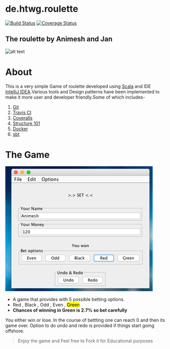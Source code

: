 # de.htwg.roulette
[![Build Status](https://travis-ci.org/An571sha/de.htwg.roulette-master.svg?branch=master)](https://travis-ci.org/An571sha/de.htwg.roulette-master)
[![Coverage Status](https://coveralls.io/repos/github/An571sha/de.htwg.roulette-master/badge.svg?branch=master)](https://coveralls.io/github/An571sha/de.htwg.roulette-master?branch=master)
## The roulette by Animesh and Jan
![alt text](https://3c1703fe8d.site.internapcdn.net/newman/gfx/news/hires/2016/canmathshelp.jpg)

# About
This is a very simple Game of roulette developed using [Scala](http://www.scala-lang.org/) and IDE [IntelliJ IDEA](https://www.jetbrains.com/idea/).Various tools and Design patterns have been implemented to make it more user and developer friendly.Some of which includes-

1. [Git](https://github.com/)
2. [Travis CI](https://travis-ci.org/)
3. [Coveralls](https://coveralls.io/)
4. [Structure 101](https://structure101.com/)
5. [Docker](https://www.docker.com/)
6. [sbt](https://www.scala-sbt.org/)

# The Game
![alt text](https://raw.githubusercontent.com/An571sha/de.htwg.roulette-master/Docker/img.png)
* A game that provides with 5 possible betting options.
* Red , Black , Odd , Even , <mark>Green</mark>
* **Chances of winning in Green is 2.7% so bet carefully**

You either win or lose. In the course of bettting one can reach 0 and then its game over.
Option to do undo and redo is provided if things start going offshore.

>Enjoy the game and Feel free to Fork it for Educational purposes
